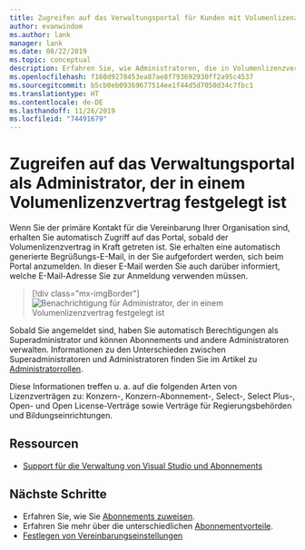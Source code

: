 ```yaml
---
title: Zugreifen auf das Verwaltungsportal für Kunden mit Volumenlizenzen | Microsoft-Dokumentation
author: evanwindom
ms.author: lank
manager: lank
ms.date: 08/22/2019
ms.topic: conceptual
description: Erfahren Sie, wie Administratoren, die in Volumenlizenzverträgen festgelegt sind, auf das Verwaltungsportal für Visual Studio-Abonnements zugreifen können.
ms.openlocfilehash: f160d9278453ea87ae8f793692930ff2a95c4537
ms.sourcegitcommit: b5cb0eb09369677514ee1f44d5d7050d34c7fbc1
ms.translationtype: HT
ms.contentlocale: de-DE
ms.lasthandoff: 11/26/2019
ms.locfileid: "74491679"
---
```

# <a name="accessing-the-administration-portal-as-an-admin-on-a-volume-license-agreement"></a>Zugreifen auf das Verwaltungsportal als Administrator, der in einem Volumenlizenzvertrag festgelegt ist

Wenn Sie der primäre Kontakt für die Vereinbarung Ihrer Organisation sind, erhalten Sie automatisch Zugriff auf das Portal, sobald der Volumenlizenzvertrag in Kraft getreten ist. Sie erhalten eine automatisch generierte Begrüßungs-E-Mail, in der Sie aufgefordert werden, sich beim Portal anzumelden. In dieser E-Mail werden Sie auch darüber informiert, welche E-Mail-Adresse Sie zur Anmeldung verwenden müssen. 

   > [!div class="mx-imgBorder"]
   > ![Benachrichtigung für Administrator, der in einem Volumenlizenzvertrag festgelegt ist](_img/volume-license/super-admin-notice.png)

Sobald Sie angemeldet sind, haben Sie automatisch Berechtigungen als Superadministrator und können Abonnements und andere Administratoren verwalten. Informationen zu den Unterschieden zwischen Superadministratoren und Administratoren finden Sie im Artikel zu [Administratorrollen](admin-roles.md).

Diese Informationen treffen u. a. auf die folgenden Arten von Lizenzverträgen zu: Konzern-, Konzern-Abonnement-, Select-, Select Plus-, Open- und Open License-Verträge sowie Verträge für Regierungsbehörden und Bildungseinrichtungen. 

## <a name="resources"></a>Ressourcen
- [Support für die Verwaltung von Visual Studio und Abonnements](https://visualstudio.microsoft.com/support/support-overview-vs)

## <a name="next-steps"></a>Nächste Schritte
- Erfahren Sie, wie Sie [Abonnements zuweisen](assign-license.md).
- Erfahren Sie mehr über die unterschiedlichen [Abonnementvorteile](https://visualstudio.microsoft.com/vs/benefits/).
- [Festlegen von Vereinbarungseinstellungen](admin-prefs.md) 